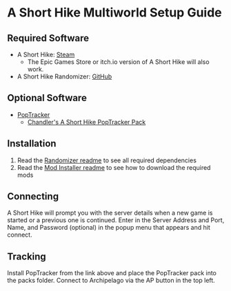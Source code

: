 # A Short Hike Multiworld Setup Guide

## Required Software

- A Short Hike: [Steam](https://store.steampowered.com/app/1055540/A_Short_Hike/)
    - The Epic Games Store or itch.io version of A Short Hike will also work.
- A Short Hike Randomizer: [GitHub](https://github.com/BrandenEK/AShortHike.Randomizer)

## Optional Software

- [PopTracker](https://github.com/black-sliver/PopTracker/)
  - [Chandler's A Short Hike PopTracker Pack](https://github.com/chandler05/shorthike-archipelago-poptracker/releases)

## Installation

1. Read the [Randomizer readme](https://github.com/BrandenEK/AShortHike.Randomizer) to see all required dependencies
1. Read the [Mod Installer readme](https://github.com/BrandenEK/AShortHike.Modding.Installer) to see how to download the required mods

## Connecting

A Short Hike will prompt you with the server details when a new game is started or a previous one is continued.
Enter in the Server Address and Port, Name, and Password (optional) in the popup menu that appears and hit connect.

## Tracking

Install PopTracker from the link above and place the PopTracker pack into the packs folder.
Connect to Archipelago via the AP button in the top left.

